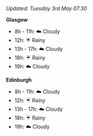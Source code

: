 *Updated: Tuesday 3rd May 07:30*

**Glasgow**

* 8h - 11h: :cloud: Cloudy
* 12h: :umbrella: Rainy
* 13h - 17h: :cloud: Cloudy
* 18h: :umbrella: Rainy
* 19h: :cloud: Cloudy

**Edinburgh**

* 8h - 11h: :cloud: Cloudy
* 12h: :umbrella: Rainy
* 13h - 17h: :cloud: Cloudy
* 18h: :umbrella: Rainy
* 19h: :cloud: Cloudy
